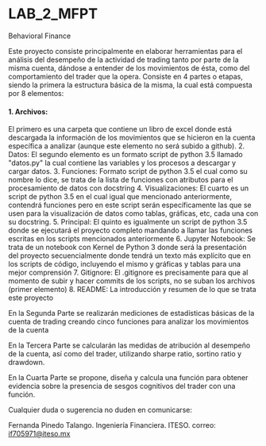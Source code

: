 # LAB_2_MFPT
Behavioral Finance


Este proyecto consiste principalmente en elaborar herramientas para el análisis del desempeño de la actividad de trading tanto por parte de la misma cuenta, dándose a entender de los movimientos de ésta, como del comportamiento del trader que la opera.
Consiste en 4 partes o etapas, siendo la primera la estructura básica de la misma, la cual está compuesta por 8 elementos:
#### 1. Archivos: 
El primero es una carpeta que contiene un libro de excel donde está descargada la información de los movimientos que se hicieron en la cuenta específica a analizar (aunque este elemento no será subido a github). 
2. Datos: El segundo elemento es un formato script de python 3.5 llamado "datos.py" la cual contiene las variables y los procesos a descargar y cargar datos.
3. Funciones: Formato script de python 3.5 el cual como su nombre lo dice, se trata de la lista de funciones con atributos para el procesamiento de datos con docstring
4. Visualizaciones: El cuarto es un script de python 3.5 en el cual igual que mencionado anteriormente, contendrá funciones pero en este script serán específicamente las que se usen para la visualización de datos como tablas, gráficas, etc, cada una con su docstring.
5. Principal: El quinto es igualmente un script de python 3.5 donde se ejecutará el proyecto completo mandando a llamar las funciones escritas en los scripts mencionados anteriormente
6. Jupyter Notebook: Se trata de un notebook con Kernel de Python 3 donde será la presentación del proyecto secuencialmente donde tendrá un texto más explícito que en los scripts de código, incluyendo el mismo y gráficas y tablas para una mejor comprensión
7. Gitignore: El .gitignore es precisamente para que al momento de subir y hacer commits de los scripts, no se suban los archivos (primer elemento)
8. README: La introducción y resumen de lo que se trata este proyecto 

En la Segunda Parte se realizarán mediciones de estadísticas básicas de la cuenta de trading creando cinco funciones para analizar los movimientos de la cuenta

En la Tercera Parte se calcularán las medidas de atribución al desempeño de la cuenta, así como del trader, utilizando sharpe ratio, sortino ratio y drawdown.

En la Cuarta Parte se propone, diseña y calcula una función para obtener evidencia sobre la presencia de sesgos cognitivos del trader con una función.


Cualquier duda o sugerencia no duden en comunicarse:

Fernanda Pinedo Talango.
Ingeniería Financiera.
ITESO.
correo: if705971@iteso.mx
